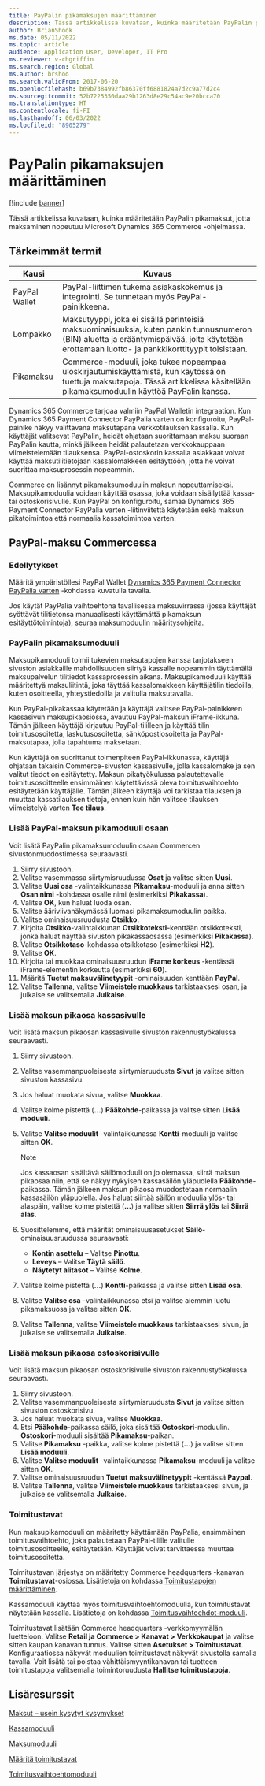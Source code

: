 ```yaml
---
title: PayPalin pikamaksujen määrittäminen
description: Tässä artikkelissa kuvataan, kuinka määritetään PayPalin pikamaksut, jotta maksaminen nopeutuu Microsoft Dynamics 365 Commerce -ohjelmassa.
author: BrianShook
ms.date: 05/11/2022
ms.topic: article
audience: Application User, Developer, IT Pro
ms.reviewer: v-chgriffin
ms.search.region: Global
ms.author: brshoo
ms.search.validFrom: 2017-06-20
ms.openlocfilehash: b69b7384992fb86370ff6881824a7d2c9a77d2c4
ms.sourcegitcommit: 52b7225350daa29b1263d8e29c54ac9e20bcca70
ms.translationtype: HT
ms.contentlocale: fi-FI
ms.lasthandoff: 06/03/2022
ms.locfileid: "8905279"
---
```

# <a name="configure-express-payments-for-paypal"></a>PayPalin pikamaksujen määrittäminen

[!include [banner](../includes/banner.md)]

Tässä artikkelissa kuvataan, kuinka määritetään PayPalin pikamaksut, jotta maksaminen nopeutuu Microsoft Dynamics 365 Commerce -ohjelmassa.

## <a name="key-terms"></a>Tärkeimmät termit

| Kausi | Kuvaus |
|---|---|
| PayPal Wallet | PayPal-liittimen tukema asiakaskokemus ja integrointi. Se tunnetaan myös PayPal-painikkeena. |
| Lompakko | Maksutyyppi, joka ei sisällä perinteisiä maksuominaisuuksia, kuten pankin tunnusnumeron (BIN) aluetta ja erääntymispäivää, joita käytetään erottamaan luotto- ja pankkikorttityypit toisistaan. |
| Pikamaksu | Commerce-moduuli, joka tukee nopeampaa uloskirjautumiskäyttämistä, kun käytössä on tuettuja maksutapoja. Tässä artikkelissa käsitellään pikamaksumoduulin käyttöä PayPalin kanssa. |

Dynamics 365 Commerce tarjoaa valmiin PayPal Walletin integraation. Kun Dynamics 365 Payment Connector PayPalia varten on konfiguroitu, PayPal-painike näkyy valittavana maksutapana verkkotilauksen kassalla. Kun käyttäjät valitsevat PayPalin, heidät ohjataan suorittamaan maksu suoraan PayPalin kautta, minkä jälkeen heidät palautetaan verkkokauppaan viimeistelemään tilauksensa. PayPal-ostoskorin kassalla asiakkaat voivat käyttää maksutilitietojaan kassalomakkeen esitäyttöön, jotta he voivat suorittaa maksuprosessin nopeammin.

Commerce on lisännyt pikamaksumoduulin maksun nopeuttamiseksi. Maksupikamoduulia voidaan käyttää osassa, joka voidaan sisällyttää kassa- tai ostoskorisivulle. Kun PayPal on konfiguroitu, samaa Dynamics 365 Payment Connector PayPalia varten -liitinviitettä käytetään sekä maksun pikatoimintoa että normaalia kassatoimintoa varten.

## <a name="paypal-checkout-in-commerce"></a>PayPal-maksu Commercessa

### <a name="prerequisites"></a>Edellytykset

Määritä ympäristöllesi PayPal Wallet [Dynamics 365 Payment Connector PayPalia varten](../paypal.md) -kohdassa kuvatulla tavalla.

Jos käytät PayPalia vaihtoehtona tavallisessa maksuvirrassa (jossa käyttäjät syöttävät tilitietonsa manuaalisesti käyttämättä pikamaksun esitäyttötoimintoja), seuraa [maksumoduulin](../payment-module.md) määritysohjeita.

### <a name="payment-express-module-with-paypal"></a>PayPalin pikamaksumoduuli

Maksupikamoduuli toimii tukevien maksutapojen kanssa tarjotakseen sivuston asiakkaille mahdollisuuden siirtyä kassalle nopeammin täyttämällä maksupalvelun tilitiedot kassaprosessin aikana. Maksupikamoduuli käyttää määritettyä maksuliitintä, joka täyttää kassalomakkeen käyttäjätilin tiedoilla, kuten osoitteella, yhteystiedoilla ja valitulla maksutavalla.

Kun PayPal-pikakassaa käytetään ja käyttäjä valitsee PayPal-painikkeen kassasivun maksupikaosiossa, avautuu PayPal-maksun iFrame-ikkuna. Tämän jälkeen käyttäjä kirjautuu PayPal-tililleen ja käyttää tilin toimitusosoitetta, laskutusosoitetta, sähköpostiosoitetta ja PayPal-maksutapaa, jolla tapahtuma maksetaan.

Kun käyttäjä on suorittanut toimenpiteen PayPal-ikkunassa, käyttäjä ohjataan takaisin Commerce-sivuston kassasivulle, jolla kassalomake ja sen valitut tiedot on esitäytetty. Maksun pikatyökulussa palautettavalle toimitusosoitteelle ensimmäinen käytettävissä oleva toimitusvaihtoehto esitäytetään käyttäjälle. Tämän jälkeen käyttäjä voi tarkistaa tilauksen ja muuttaa kassatilauksen tietoja, ennen kuin hän valitsee tilauksen viimeistelyä varten **Tee tilaus**.

### <a name="add-the-payment-express-module-with-paypal-to-a-fragment"></a>Lisää PayPal-maksun pikamoduuli osaan

Voit lisätä PayPalin pikamaksumoduulin osaan Commercen sivustonmuodostimessa seuraavasti.

1. Siirry sivustoon.
1. Valitse vasemmassa siirtymisruudussa **Osat** ja valitse sitten **Uusi**.
1. Valitse **Uusi osa** -valintaikkunassa **Pikamaksu**-moduuli ja anna sitten **Osan nimi** -kohdassa osalle nimi (esimerkiksi **Pikakassa**).
1. Valitse **OK**, kun haluat luoda osan.
1. Valitse ääriviivanäkymässä luomasi pikamaksumoduulin paikka.
1. Valitse ominaisuusruudusta **Otsikko**.
1. Kirjoita **Otsikko**-valintaikkunan **Otsikkoteksti**-kenttään otsikkoteksti, jonka haluat näyttää sivuston pikakassaosassa (esimerkiksi **Pikakassa**).
1. Valitse **Otsikkotaso**-kohdassa otsikkotaso (esimerkiksi **H2**).
1. Valitse **OK**.
1. Kirjoita tai muokkaa ominaisuusruudun **iFrame korkeus** -kentässä iFrame-elementin korkeutta (esimerkiksi **60**).
1. Määritä **Tuetut maksuvälinetyypit** -ominaisuuden kenttään **PayPal**.
1. Valitse **Tallenna**, valitse **Viimeistele muokkaus** tarkistaaksesi osan, ja julkaise se valitsemalla **Julkaise**.

### <a name="add-the-payment-express-fragment-to-the-checkout-page"></a>Lisää maksun pikaosa kassasivulle

Voit lisätä maksun pikaosan kassasivulle sivuston rakennustyökalussa seuraavasti.

1. Siirry sivustoon.
1. Valitse vasemmanpuoleisesta siirtymisruudusta **Sivut** ja valitse sitten sivuston kassasivu.
1. Jos haluat muokata sivua, valitse **Muokkaa**.
1. Valitse kolme pistettä (**...**) **Pääkohde**-paikassa ja valitse sitten **Lisää moduuli**.
1. Valitse **Valitse moduulit** -valintaikkunassa **Kontti**-moduuli ja valitse sitten **OK**.

    > [!NOTE]
    > Jos kassaosan sisältävä säilömoduuli on jo olemassa, siirrä maksun pikaosaa niin, että se näkyy nykyisen kassasäilön yläpuolella **Pääkohde**-paikassa. Tämän jälkeen maksun pikaosa muodostetaan normaalin kassasäilön yläpuolella. Jos haluat siirtää säilön moduulia ylös- tai alaspäin, valitse kolme pistettä (**...**) ja valitse sitten **Siirrä ylös** tai **Siirrä alas**.

1. Suosittelemme, että määrität ominaisuusasetukset **Säilö**-ominaisuusruudussa seuraavasti:

    - **Kontin asettelu** – Valitse **Pinottu**.
    - **Leveys** – Valitse **Täytä säilö**.
    - **Näytetyt alitasot** – Valitse **Kolme**.

1. Valitse kolme pistettä (**...**) **Kontti**-paikassa ja valitse sitten **Lisää osa**.
1. Valitse **Valitse osa** -valintaikkunassa etsi ja valitse aiemmin luotu pikamaksuosa ja valitse sitten **OK**.
1. Valitse **Tallenna**, valitse **Viimeistele muokkaus** tarkistaaksesi sivun, ja julkaise se valitsemalla **Julkaise**.

### <a name="add-the-payment-express-fragment-to-the-cart-page"></a>Lisää maksun pikaosa ostoskorisivulle

Voit lisätä maksun pikaosan ostoskorisivulle sivuston rakennustyökalussa seuraavasti.

1. Siirry sivustoon.
1. Valitse vasemmanpuoleisesta siirtymisruudusta **Sivut** ja valitse sitten sivuston ostoskorisivu.
1. Jos haluat muokata sivua, valitse **Muokkaa**.
1. Etsi **Pääkohde**-paikassa säilö, joka sisältää **Ostoskori**-moduulin. **Ostoskori**-moduuli sisältää **Pikamaksu**-paikan.
1. Valitse **Pikamaksu** -paikka, valitse kolme pistettä (**...**) ja valitse sitten **Lisää moduuli**.
1. Valitse **Valitse moduulit** -valintaikkunassa **Pikamaksu**-moduuli ja valitse sitten **OK**.
1. Valitse ominaisuusruudun **Tuetut maksuvälinetyypit** -kentässä **Paypal**.
1. Valitse **Tallenna**, valitse **Viimeistele muokkaus** tarkistaaksesi sivun, ja julkaise se valitsemalla **Julkaise**.

### <a name="modes-of-delivery"></a>Toimitustavat

Kun maksupikamoduuli on määritetty käyttämään PayPalia, ensimmäinen toimitusvaihtoehto, joka palautetaan PayPal-tilille valitulle toimitusosoitteelle, esitäytetään. Käyttäjät voivat tarvittaessa muuttaa toimitusosoitetta.

Toimitustavan järjestys on määritetty Commerce headquarters -kanavan **Toimitustavat**-osiossa. Lisätietoja on kohdassa [Toimitustapojen määrittäminen](/dynamicsax-2012/appuser-itpro/set-up-modes-of-delivery).

Kassamoduuli käyttää myös toimitusvaihtoehtomoduulia, kun toimitustavat näytetään kassalla. Lisätietoja on kohdassa [Toimitusvaihtoehdot-moduuli](../delivery-options-module.md).

Toimitustavat lisätään Commerce headquarters -verkkomyymälän luetteloon. Valitse **Retail ja Commerce \> Kanavat \> Verkkokaupat** ja valitse sitten kaupan kanavan tunnus. Valitse sitten **Asetukset \> Toimitustavat**. Konfiguraatiossa näkyvät moduulien toimitustavat näkyvät sivustolla samalla tavalla. Voit lisätä tai poistaa vähittäismyyntikanavan tai tuotteen toimitustapoja valitsemalla toimintoruudusta **Hallitse toimitustapoja**.

## <a name="additional-resources"></a>Lisäresurssit

[Maksut – usein kysytyt kysymykset](payments-retail.md)

[Kassamoduuli](../add-checkout-module.md)

[Maksumoduuli](../payment-module.md)

[Määritä toimitustavat](/dynamicsax-2012/appuser-itpro/set-up-modes-of-delivery)

[Toimitusvaihtoehtomoduuli](../delivery-options-module.md)
